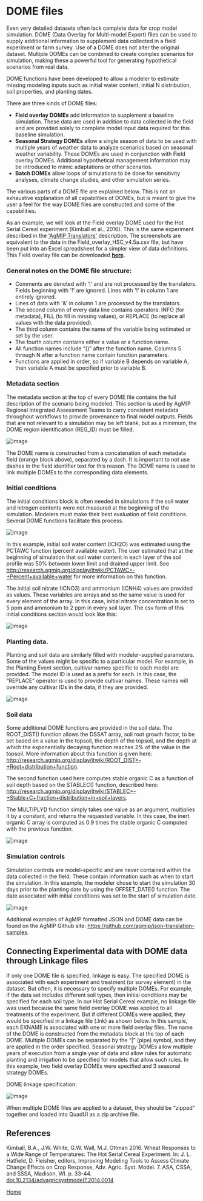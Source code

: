 # DOME files

Even very detailed datasets often lack complete data for crop model simulation. DOME (Data Overlay for Multi-model Export) files can be used to supply additional information to supplement data collected in a field experiment or farm survey. Use of a DOME does not alter the original dataset. Multiple DOMEs can be combined to create complex scenarios for simulation, making these a powerful tool for generating hypothetical scenarios from real data. 

DOME functions have been developed to allow a modeler to estimate missing modeling inputs such as initial water content, initial N distribution, soil properties, and planting dates.

There are three kinds of DOME files:
* **Field overlay DOMEs** add information to supplement a baseline simulation. These data are used in addition to data collected in the field and are provided solely to complete model input data required for this baseline simulation. 
* **Seasonal Strategy DOMEs** allow a single season of data to be used with multiple years of weather data to analyze scenarios based on seasonal weather variability. These  DOMEs are used in conjunction with Field overlay DOMEs. Additional hypothetical management information may be introduced to mimic adaptations or other scenarios.
* **Batch DOMEs** allow loops of simulations to be done for sensitivity analyses, climate change studies, and other simulation series. 

The various parts of a DOME file are explained below. This is not an exhaustive explanation of all capabilities of DOMEs, but is meant to give the user a feel for the way DOME files are constructed and some of the capabilities.

As an example, we will look at the Field overlay DOME used for the Hot Serial Cereal experiment (Kimball et al., 2016). This is the same experiment described in the ['AgMIP Translators'](AgMIP_translators.md) description. The screenshots are equivalent to the data in the Field_overlay_HSC_v4.5a.csv file, but have been put into an Excel spreadsheet for a simpler view of data definitions. This Field overlay file can be downloaded [**here**](https://github.com/agmip/json-translation-samples/blob/master/Wheat_HSC_SHORT/Field_overlay_HSC_v4.5.zip?raw=true). 

### General notes on the DOME file structure:
* Comments are denoted with '!' and are not processed by the translators. Fields beginning with '!' are ignored. Lines with '!' in column 1 are entirely ignored.
* Lines of data with '&' in column 1 are processed by the translators.
* The second column of every data line contains operators: INFO (for metadata), FILL (to fill in missing values), or REPLACE (to replace all values with the data provided).
* The third column contains the name of the variable being estimated or set by the user.
* The fourth column contains either a value or a function name. 
* All function names include “()” after the function name. Columns 5 through N after a function name contain function parameters. 
* Functions are applied in order, so if variable B depends on variable A, then variable A must be specified prior to variable B. 

### Metadata section
The metadata section at the top of every DOME file contains the full description of the scenario being modeled. This section is used by AgMIP Regional Integrated Assessment Teams to carry consistent metadata throughout workflows to provide provenance to final model outputs. Fields that are not relevant to a simulation may be left blank, but as a minimum, the DOME region identification (REG_ID) must be filled.

![image](https://raw.githubusercontent.com/agmip/agmip.github.io/master/docs/images/DOME1.JPG)

The DOME name is constructed from a concatenation of each metadata field (orange block above), separated by a dash. It is important to not use dashes in the field identifier text for this reason. The DOME name is used to link multiple DOMEs to the corresponding data elements.

### Initial conditions
The initial conditions block is often needed in simulations if the soil water and nitrogen contents were not measured at the beginning of the simulation. Modelers must make their best evaluation of field conditions. Several DOME functions facilitate this process.

![image](https://raw.githubusercontent.com/agmip/agmip.github.io/master/docs/images/DOME2.JPG)

In this example, initial soil water content (ICH2O) was estimated using the PCTAWC function (percent available water). The user estimated that at the beginning of simulation that soil water content in each layer of the soil profile was 50% between lower limit and drained upper limit. See http://research.agmip.org/display/itwiki/PCTAWC+-+Percent+available+water for more information on this function.

The initial soil nitrate (ICNO3) and ammonium (ICNH4) values are provided as values. These variables are arrays and so the same value is used for every element of the array. In this case, initial nitrate concentration is set to 5 ppm and ammonium to 2 ppm in every soil layer.
The csv form of this initial conditions section would look like this:

![image](https://raw.githubusercontent.com/agmip/agmip.github.io/master/docs/images/DOME3.JPG)

### Planting data. 
Planting and soil data are similarly filled with modeler-supplied parameters. Some of the values might be specific to a particular model. For example, in the Planting Event section, cultivar names specific to each model are provided. The model ID is used as a prefix for each. In this case, the “REPLACE” operator is used to provide cultivar names. These names will override any cultivar IDs in the data, if they are provided.

![image](https://raw.githubusercontent.com/agmip/agmip.github.io/master/docs/images/DOME4.JPG)

### Soil data
Some additional DOME functions are provided in the soil data. The ROOT_DIST() function allows the DSSAT array, soil root growth factor, to be set based on a value in the topsoil, the depth of the topsoil, and the depth at which the exponentially decaying function reaches 2% of the value in the topsoil.  More information about this function is given here: http://research.agmip.org/display/itwiki/ROOT_DIST+-+Root+distribution+function. 

The second function used here computes stable organic C as a function of soil depth based on the STABLEC() function, described here: http://research.agmip.org/display/itwiki/STABLEC+-+Stable+C+fraction+distribution+in+soil+layers. 

The MULTIPLY() function simply takes one value as an argument, multiplies it by a constant, and returns the requested variable. In this case, the inert organic C array is computed as 0.9 times the stable organic C computed with the previous function.

![image](https://raw.githubusercontent.com/agmip/agmip.github.io/master/docs/images/DOME5.JPG)

### Simulation controls 
Simulation controls are model-specific and are never contained within the data collected in the field. These contain information such as when to start the simulation. In this example, the modeler chose to start the simulation 30 days prior to the planting date by using the OFFSET_DATE() function. The date associated with initial conditions was set to the start of simulation date.

![image](https://raw.githubusercontent.com/agmip/agmip.github.io/master/docs/images/DOME6.JPG)

Additional examples of AgMIP formatted JSON and DOME data can be found on the AgMIP Github site:
https://github.com/agmip/json-translation-samples. 



## Connecting Experimental data with DOME data through Linkage files

If only one DOME file is specified, linkage is easy. The specified DOME is associated with each experiment and treatment (or survey element) in the dataset. But often, it is necessary to specify multiple DOMEs. For example, if the data set includes different soil types, then initial conditions may be specified for each soil type. In our Hot Serial Cereal example, no linkage file was used because the same field overlay DOME was applied to all treatments of the experiment. But if different DOMEs were applied, they would be specified in a linkage file (.lnk) as shown below. In this sample, each EXNAME is associated with one or more field overlay files. The name of the DOME is constructed from the metadata block at the top of each DOME. Multiple DOMEs can be separated by the “|” (pipe) symbol, and they are applied in the order specified. Seasonal strategy DOMEs allow multiple years of execution from a single year of data and allow rules for automatic planting and irrigation to be specified for models that allow such rules. In this example, two field overlay DOMEs were specified and 3 seasonal strategy DOMEs.

DOME linkage specification:

![image](https://raw.githubusercontent.com/agmip/agmip.github.io/master/docs/images/Linkage.JPG)

When multiple DOME files are applied to a dataset, they should be “zipped” together and loaded into QuadUI as a zip archive file.

## References

Kimball, B.A., J.W. White, G.W. Wall, M.J. Ottman 2016. Wheat Responses to a Wide Range of Temperatures: The Hot Serial Cereal Experiment. In: J. L. Hatfield, D. Fleisher, editors, Improving Modeling Tools to Assess Climate Change Effects on Crop Response, Adv. Agric. Syst. Model. 7. ASA, CSSA, and SSSA, Madison, WI. p. 33-44. [doi:10.2134/advagricsystmodel7.2014.0014](https://doi.org/10.2134/advagricsystmodel7.2014.0014)



[Home](index.md)
